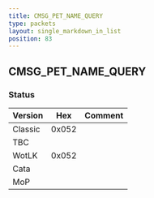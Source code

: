 ```yaml
---
title: CMSG_PET_NAME_QUERY
type: packets
layout: single_markdown_in_list
position: 83
---
```


## CMSG_PET_NAME_QUERY

### Status

Version    | Hex        | Comment
---------- | ---------- | ---------- 
Classic    | 0x052      |  
TBC        |            | 
WotLK      | 0x052      |  
Cata       |            | 
MoP        |            | 